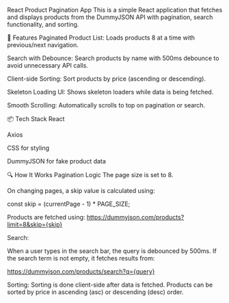  React Product Pagination App
This is a simple React application that fetches and displays products from the DummyJSON API with pagination, search functionality, and sorting.

🚀 Features
Paginated Product List: Loads products 8 at a time with previous/next navigation.

Search with Debounce: Search products by name with 500ms debounce to avoid unnecessary API calls.

Client-side Sorting: Sort products by price (ascending or descending).

Skeleton Loading UI: Shows skeleton loaders while data is being fetched.

Smooth Scrolling: Automatically scrolls to top on pagination or search.

📦 Tech Stack
React

Axios

CSS for styling

DummyJSON for fake product data

🔍 How It Works
Pagination Logic
The page size is set to 8.

On changing pages, a skip value is calculated using:

const skip = (currentPage - 1) * PAGE_SIZE;

Products are fetched using:
https://dummyjson.com/products?limit=8&skip={skip}

Search:

When a user types in the search bar, the query is debounced by 500ms.
If the search term is not empty, it fetches results from:

https://dummyjson.com/products/search?q={query}


Sorting:
Sorting is done client-side after data is fetched.
Products can be sorted by price in ascending (asc) or descending (desc) order.

